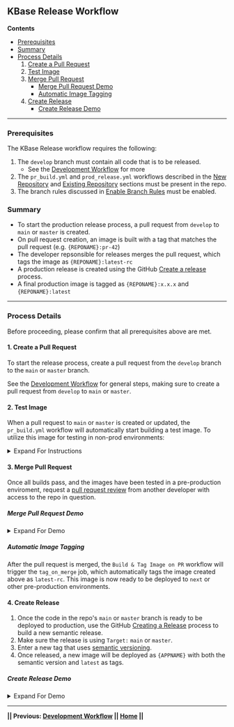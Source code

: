 ## KBase Release Workflow

**Contents**

- [Prerequisites](#prerequisites)
- [Summary](#summary)
- [Process Details](#process-details)
   1. [Create a Pull Request](#1-create-a-pull-request)
   2. [Test Image](#2-test-image)
   3. [Merge Pull Request](#3-merge-pull-request)
      - [Merge Pull Request Demo](#merge-pull-request-demo)
      - [Automatic Image Tagging](#automatic-image-tagging)
   4. [Create Release](#4-create-release)
      - [Create Release Demo](#create-release-demo)


---



### Prerequisites

The KBase Release workflow requires the following:

1. The `develop` branch must contain all code that is to be released.
   - See the [Development Workflow](development-workflow.md) for more
2. The `pr_build.yml` and `prod_release.yml` workflows described in the [New Repository](new-repository.md) and [Existing Repository](existing-repository.md) sections must be present in the repo.
3. The branch rules discussed in [Enable Branch Rules](enable-branch-rules.md) must be enabled.


### Summary 

- To start the production release process, a pull request from `develop` to `main` or `master` is created.
- On pull request creation, an image is built with a tag that matches the pull request (e.g. `{REPONAME}:pr-42`)
- The developer repsonsible for releases merges the pull request, which tags the image as `{REPONAME}:latest-rc`
- A production release is created using the GitHub [Create a release](https://docs.github.com/en/repositories/releasing-projects-on-github/managing-releases-in-a-repository#creating-a-release) process.
- A final production image is tagged as `{REPONAME}:x.x.x` and  `{REPONAME}:latest`

---

### Process Details

Before proceeding, please confirm that all prerequisites above are met.

#### 1. Create a Pull Request

To start the release process, create a pull request from the `develop` branch to the `main` or `master` branch.

See the [Development Workflow](development-workflow.md) for general steps, making sure to create a pull request from `develop` to `main` or `master`.


#### 2. Test Image

When a pull request to `main` or `master`  is created or updated, the `pr_build.yml` workflow will automatically start building a test image. To utilize this image for testing in non-prod environments:

<!-- This code creates a simple dropdown -->
<details>
<summary>Expand For Instructions</summary>

1. Allow the `pull_request` job in the `Build & Tag Image on PR` workflow to complete.
   - The status of of the build will be visible in the `Checks` section of the pull request
   - The status can also be viewed from the `Actions` tab. 
2. Once the build completes successfully, click the `Code` tab in the repo.
3. Navigate to the `Packages` section on the right of the screen, and click `{REPONAME}`.
4. In the packages view, confirm that an image matching the pull request number exists (e.g. `{REPONAME}:pr-42`).
5. Test this image, and optionally deploy to a pre-production environment, such as `next`.

| ⚠️ Where's The Image?                                         |
| :----------------------------------------------------------- |
| If the `{REPONAME}` image doesn't appear under the `Code` tab under `Packages`, ask a KBase administrator to make the image public & link the package to the repo. |

</details>


#### 3. Merge Pull Request

Once all builds pass, and the images have been tested in a pre-production enviroment, request a [pull request review](https://docs.github.com/en/pull-requests/collaborating-with-pull-requests/proposing-changes-to-your-work-with-pull-requests/requesting-a-pull-request-review) from another developer with access to the repo in question.

##### Merge Pull Request Demo

<!-- This code creates a simple dropdown -->
<details>
<summary>Expand For Demo</summary>

This demo shows a pull request from a feature branch to `develop`, but the process is the same for a pull request from `develop` to `main` or `master`.

![MergePR](https://user-images.githubusercontent.com/6155956/164587922-bf48b32e-7d87-4345-b03e-dae8b0057bac.gif)

</details>

##### Automatic Image Tagging

After the pull request is merged, the `Build & Tag Image on PR` workflow will trigger the `tag_on_merge` job, which automatically tags the image created above as `latest-rc`. This image is now ready to be deployed to `next` or other pre-production environments.

#### 4. Create Release

1. Once the code in the repo's `main` or `master` branch is ready to be deployed to production, use the GitHub [Creating a Release](https://docs.github.com/en/repositories/releasing-projects-on-github/managing-releases-in-a-repository#creating-a-release) process to build a new semantic release.
2. Make sure the release is using `Target:` `main` or `master`.
3. Enter a new tag that uses [semantic versioning](https://semver.org/).
4. Once released, a new image will be deployed as `{APPNAME}` with both the semantic version and `latest` as tags.

##### Create Release Demo

<!-- This code creates a simple dropdown -->
<details>
<summary>Expand For Demo</summary>

This demo shows a pull request from a feature branch to `develop`, but the process is the same for a pull request from `develop` to `main` or `master`.

![ReleaseWorkflow](https://user-images.githubusercontent.com/6155956/164643929-e8342830-0875-4f56-8366-a0d696ad14d1.gif)

</details>

---

**|| Previous: [Development Workflow](development-workflow.md) || [Home](README.md) ||**
